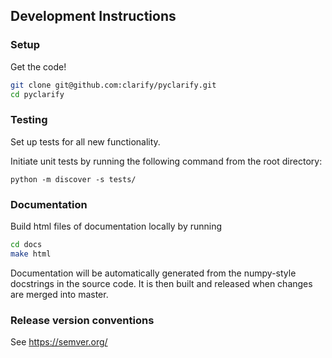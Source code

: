## Development Instructions

### Setup

Get the code!

```bash
git clone git@github.com:clarify/pyclarify.git
cd pyclarify
```

### Testing

Set up tests for all new functionality.

Initiate unit tests by running the following command from the root directory:

`python -m discover -s tests/`

### Documentation

Build html files of documentation locally by running

```bash
cd docs
make html
```

Documentation will be automatically generated from the numpy-style docstrings in the source code. It is then built and released when changes are merged into master.

### Release version conventions

See https://semver.org/
